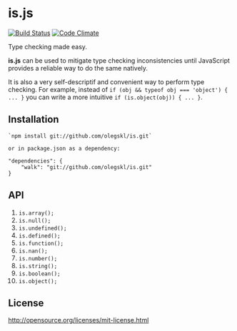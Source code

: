 # is.js

[![Build Status](https://travis-ci.org/olegskl/is.svg?branch=master)](https://travis-ci.org/olegskl/is)
[![Code Climate](https://codeclimate.com/github/olegskl/is.png)](https://codeclimate.com/github/olegskl/is)

Type checking made easy.

**is.js** can be used to mitigate type checking inconsistencies until JavaScript provides a reliable way to do the same natively.

It is also a very self-descriptif and convenient way to perform type checking. For example, instead of `if (obj && typeof obj === 'object') { ... }` you can write a more intuitive `if (is.object(obj)) { ... }`.

## Installation

    `npm install git://github.com/olegskl/is.git`

    or in package.json as a dependency:

    "dependencies": {
        "walk": "git://github.com/olegskl/is.git"
    }

## API

1. `is.array();`
2. `is.null();`
3. `is.undefined();`
4. `is.defined();`
5. `is.function();`
6. `is.nan();`
7. `is.number();`
8. `is.string();`
9. `is.boolean();`
10. `is.object();`

## License

http://opensource.org/licenses/mit-license.html